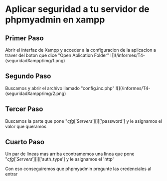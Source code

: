 # Aplicar seguridad a tu servidor de phpmyadmin en xampp
## Primer Paso
  Abrir el interfaz de Xampp y acceder a la configuracion de la aplicacion a traver del boton que dice "Open Aplication Folder"
![](/informes/T4-(seguridadXampp/img/1.png)

## Segundo Paso
  Buscamos y abrir el archivo llamado "config.inc.php"
![](/informes/T4-(seguridadXampp/img/2.png)

## Tercer Paso
  Buscamos la parte que pone "$cfg['Servers'][$i]['password'] y le asignamos el valor que queramos

## Cuarto Paso
  Un par de lineas mas arriba econtramemos una linea que pone "$cfg['Servers'][$i]['auth_type'] y le asignamos el 'http'

Con eso conseguiremos que phpmyadmin pregunte las credenciales al entrar
